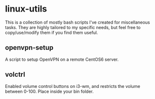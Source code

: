 # linux-utils
This is a collection of mostly bash scripts I've created for miscellaneous tasks. They are highly tailored to my specific needs, but feel free to copy/use/modify them if you find them useful.

## openvpn-setup
A script to setup OpenVPN on a remote CentOS6 server.

## volctrl
Enabled volume control buttons on i3-wm, and restricts the volume between 0-100. Place inside your bin folder.
